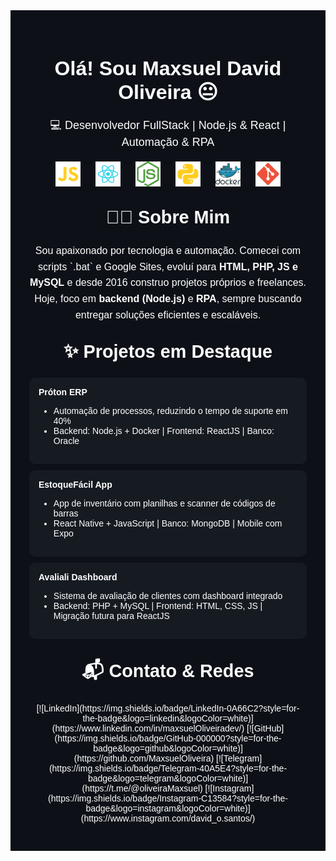 <div id="page" align="center" style="font-family: sans-serif; color: #fff; background-color: #0d1117; padding: 30px;">

  <!-- Header -->
  <h1 style="font-size: 2rem; font-weight: bold;">Olá! Sou Maxsuel David Oliveira 😐</h1>
  <p style="font-size: 18px; font-weight: 500; margin-top: 5px;">
    💻 Desenvolvedor FullStack | Node.js & React | Automação & RPA
  </p>

  <!-- Stack principal -->
  <div style="margin: 20px 0;">
    <img src="icons/javascript.svg" width="40" style="margin: 0 10px;" title="JavaScript">
    <img src="icons/react.svg" width="40" style="margin: 0 10px;" title="ReactJS">
    <img src="icons/nodejs.svg" width="40" style="margin: 0 10px;" title="Node.js">
    <img src="icons/python.svg" width="40" style="margin: 0 10px;" title="Python">
    <img src="icons/docker.svg" width="40" style="margin: 0 10px;" title="Docker">
    <img src="icons/git.svg" width="40" style="margin: 0 10px;" title="Git">
  </div>

  <!-- Sobre mim -->
  <h2 style="font-size: 1.8rem; font-weight: bold; margin-top: 30px;">👨‍💻 Sobre Mim</h2>
  <p style="font-size: 16px; max-width: 700px; line-height: 1.6;">
    Sou apaixonado por tecnologia e automação. Comecei com scripts `.bat` e Google Sites, evoluí para <b>HTML, PHP, JS e MySQL</b> e desde 2016 construo projetos próprios e freelances. Hoje, foco em <b>backend (Node.js)</b> e <b>RPA</b>, sempre buscando entregar soluções eficientes e escaláveis.
  </p>

  <!-- Projetos em destaque -->
  <h2 style="font-size: 1.8rem; font-weight: bold; margin-top: 30px;">✨ Projetos em Destaque</h2>

  <div style="text-align: left; max-width: 700px; margin: 10px auto; background-color: #161b22; padding: 15px; border-radius: 10px;">
    <b>Próton ERP</b>  
    <ul>
      <li>Automação de processos, reduzindo o tempo de suporte em 40%</li>
      <li>Backend: Node.js + Docker | Frontend: ReactJS | Banco: Oracle</li>
    </ul>
  </div>

  <div style="text-align: left; max-width: 700px; margin: 10px auto; background-color: #161b22; padding: 15px; border-radius: 10px;">
    <b>EstoqueFácil App</b>  
    <ul>
      <li>App de inventário com planilhas e scanner de códigos de barras</li>
      <li>React Native + JavaScript | Banco: MongoDB | Mobile com Expo</li>
    </ul>
  </div>

  <div style="text-align: left; max-width: 700px; margin: 10px auto; background-color: #161b22; padding: 15px; border-radius: 10px;">
    <b>Avaliali Dashboard</b>  
    <ul>
      <li>Sistema de avaliação de clientes com dashboard integrado</li>
      <li>Backend: PHP + MySQL | Frontend: HTML, CSS, JS | Migração futura para ReactJS</li>
    </ul>
  </div>

  <!-- Contato / redes -->
  <h2 style="font-size: 1.8rem; font-weight: bold; margin-top: 30px;">📬 Contato & Redes</h2>
  <p>
    [![LinkedIn](https://img.shields.io/badge/LinkedIn-0A66C2?style=for-the-badge&logo=linkedin&logoColor=white)](https://www.linkedin.com/in/maxsuelOliveiradev/)  
    [![GitHub](https://img.shields.io/badge/GitHub-000000?style=for-the-badge&logo=github&logoColor=white)](https://github.com/MaxsuelOliveira)  
    [![Telegram](https://img.shields.io/badge/Telegram-40A5E4?style=for-the-badge&logo=telegram&logoColor=white)](https://t.me/@oliveiraMaxsuel)  
    [![Instagram](https://img.shields.io/badge/Instagram-C13584?style=for-the-badge&logo=instagram&logoColor=white)](https://www.instagram.com/david_o.santos/)
  </p>

</div>

